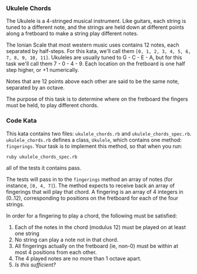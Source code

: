 ### Ukulele Chords

The Ukulele is a 4-stringed musical instrument.  Like guitars, each string is tuned to a different note, and the strings are held down at different points along a fretboard to make a string play different notes.

The Ionian Scale that most western music uses contains 12 notes, each separated by half-steps.  For this kata, we'll call them `[0, 1, 2, 3, 4, 5, 6, 7, 8, 9, 10, 11]`.  Ukuleles are usually tuned to G - C - E - A, but for this task we'll call them 7 - 0 - 4 - 9.  Each location on the fretboard is one half step higher, or +1 numerically.

Notes that are 12 points above each other are said to be the same note, separated by an octave.

The purpose of this task is to determine where on the fretboard the fingers must be held, to play different chords.

### Code Kata

This kata contains two files: `ukulele_chords.rb` and `ukulele_chords_spec.rb`.  `ukulele_chords.rb` defines a class, `Ukulele`, which contains one method: `fingerings`.  Your task is to implement this method, so that when you run:

    ruby ukulele_chords_spec.rb

all of the tests it contains pass.

The tests will pass in to the `fingerings` method an array of notes (for instance, `[0, 4, 7]`).  The method expects to receive back an array of fingerings that will play that chord.  A fingering is an array of 4 integers in (0..12), corresponding to positions on the fretboard for each of the four strings.

In order for a fingering to play a chord, the following must be satisfied:

1. Each of the notes in the chord (modulus 12) must be played on at least one string
2. No string can play a note not in that chord.
3. All fingerings actually on the fretboard (ie, non-0) must be within at most 4 positions from each other.
4. The 4 played notes are no more than 1 octave apart.
5. *Is this sufficient?*